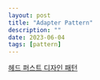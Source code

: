 ```yaml
---
layout: post
title: "Adapter Pattern"
description: ""
date: 2023-06-04
tags: [pattern]
---
```


<a href="http://www.yes24.com/Product/Goods/108192370">헤드 퍼스트 디자인 패턴</a>
